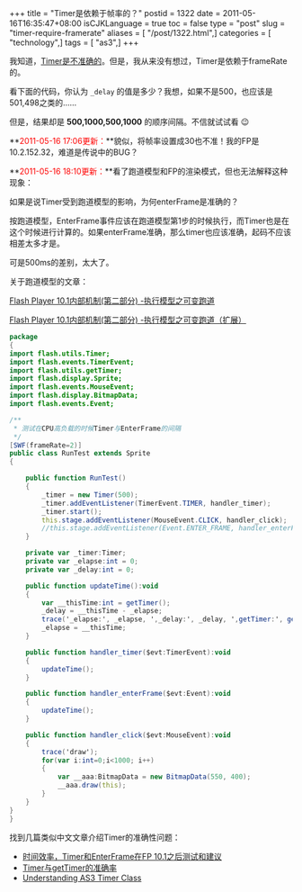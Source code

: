 +++
title = "Timer是依赖于帧率的？"
postid = 1322
date = 2011-05-16T16:35:47+08:00
isCJKLanguage = true
toc = false
type = "post"
slug = "timer-require-framerate"
aliases = [ "/post/1322.html",]
categories = [ "technology",]
tags = [ "as3",]
+++


我知道，[Timer是不准确的](http://www.bit-101.com/blog/?p=910)。但是，我从来没有想过，Timer是依赖于frameRate的。

看下面的代码，你认为 `_delay` 的值是多少？我想，如果不是500，也应该是501,498之类的……

但是，结果却是 **500,1000,500,1000** 的顺序间隔。不信就试试看 :wink:

**<span style="color: #ff0000;">2011-05-16 17:06更新：</span>**貌似，将帧率设置成30也不准！我的FP是10.2.152.32，难道是传说中的BUG？

**<span style="color: #ff0000;">2011-05-16 18:10更新：</span>**看了跑道模型和FP的渲染模式，但也无法解释这种现象：

如果是说Timer受到跑道模型的影响，为何enterFrame是准确的？  

按跑道模型，EnterFrame事件应该在跑道模型第1步的时候执行，而Timer也是在这个时候进行计算的。如果enterFrame准确，那么timer也应该准确，起码不应该相差太多才是。  

可是500ms的差别，太大了。

关于跑道模型的文章：

[Flash Player 10.1内部机制(第二部分) -执行模型之可变跑道](http://blogs.adobe.com/xwlin/2010/04/flash_player_101_-_adobe_max_2009_1.html)

[Flash Player 10.1内部机制(第二部分) -执行模型之可变跑道（扩展）](https://blog.zengrong.net/post/1365.html)

<!--more-->

``` actionscript
package
{
import flash.utils.Timer;
import flash.events.TimerEvent;
import flash.utils.getTimer;
import flash.display.Sprite;
import flash.events.MouseEvent;
import flash.display.BitmapData;
import flash.events.Event;

/**
 * 测试在CPU高负载的时候Timer与EnterFrame的间隔
 */
[SWF(frameRate=2)]
public class RunTest extends Sprite
{

    public function RunTest()
    {
        _timer = new Timer(500);
        _timer.addEventListener(TimerEvent.TIMER, handler_timer);
        _timer.start();
        this.stage.addEventListener(MouseEvent.CLICK, handler_click);
        //this.stage.addEventListener(Event.ENTER_FRAME, handler_enterFrame);
    }

    private var _timer:Timer;
    private var _elapse:int = 0;
    private var _delay:int = 0;

    public function updateTime():void
    {
        var __thisTime:int = getTimer();
        _delay = __thisTime - _elapse;
        trace('_elapse:', _elapse, ',_delay:', _delay, ',getTimer:', getTimer());
        _elapse = __thisTime;
    }

    public function handler_timer($evt:TimerEvent):void
    {
        updateTime();
    }

    public function handler_enterFrame($evt:Event):void
    {
        updateTime();
    }

    public function handler_click($evt:MouseEvent):void
    {
        trace('draw');
        for(var i:int=0;i<1000; i++)
        {
            var __aaa:BitmapData = new BitmapData(550, 400);
            __aaa.draw(this);
        }
    }
}
}
```

找到几篇类似中文文章介绍Timer的准确性问题：

-   [时间效率，Timer和EnterFrame在FP 10.1之后测试和建议](http://flashteam.tencent.com/post/249/timer_enterframe/)
-   [Timer与getTimer的准确率](http://www.cwin5.com/?p=3438)
-   [Understanding AS3 Timer Class](http://www.emanueleferonato.com/2008/11/18/understanding-as3-timer-class/)

